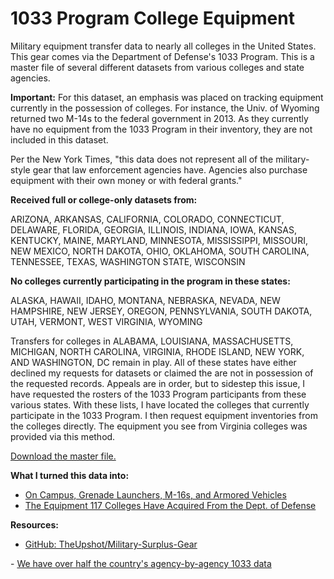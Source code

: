 1033 Program College Equipment
==============================
Military equipment transfer data to nearly all colleges in the United States. This gear comes via the Department of Defense's 1033 Program. This is a master file of several different datasets from various colleges and state agencies.

<b>Important:</b> For this dataset, an emphasis was placed on tracking equipment currently in the possession of colleges. For instance, the Univ. of Wyoming returned two M-14s to the federal government in 2013. As they currently have no equipment from the 1033 Program in their inventory, they are not included in this dataset.

Per the New York Times, "this data does not represent all of the military-style gear that law enforcement agencies have. Agencies also purchase equipment with their own money or with federal grants."

<b>Received full or college-only datasets from:</b>

ARIZONA, ARKANSAS, CALIFORNIA, COLORADO, CONNECTICUT, DELAWARE, FLORIDA, GEORGIA, ILLINOIS, INDIANA, IOWA, KANSAS, KENTUCKY, MAINE, MARYLAND, MINNESOTA, MISSISSIPPI, MISSOURI, NEW MEXICO, NORTH DAKOTA, OHIO, OKLAHOMA, SOUTH CAROLINA, TENNESSEE, TEXAS, WASHINGTON STATE, WISCONSIN

<b>No colleges currently participating in the program in these states:</b>

ALASKA, HAWAII, IDAHO, MONTANA, NEBRASKA, NEVADA, NEW HAMPSHIRE, NEW JERSEY, OREGON, PENNSYLVANIA, SOUTH DAKOTA, UTAH, VERMONT, WEST VIRGINIA, WYOMING

Transfers for colleges in ALABAMA, LOUISIANA, MASSACHUSETTS, MICHIGAN, NORTH CAROLINA, VIRGINIA, RHODE ISLAND, NEW YORK, AND WASHINGTON, DC remain in play. All of these states have either declined my requests for datasets or claimed the are not in possession of the requested records. Appeals are in order, but to sidestep this issue, I have requested the rosters of the 1033 Program participants from these various states. With these lists, I have located the colleges that currently participate in the 1033 Program. I then request equipment inventories from the colleges directly. The equipment you see from Virginia colleges was provided via this method.

<a target="_blank" href="https://github.com/danbauman77/1033-Program-Equipment-Colleges/blob/master/data-1033%20Program%209-25-14.csv">Download the master file.</a>

<b>What I turned this data into:</b>
- <a target="_blank" href="http://chronicle.com/article/On-Campus-Grenade-Launchers/148749/">On Campus, Grenade Launchers, M-16s, and Armored Vehicles</a>
- <a target="_blank" href="http://chronicle.com/article/Table-The-Equipment-117/148753/">The Equipment 117 Colleges Have Acquired From the Dept. of Defense</a>

<b>Resources:</b>
- <a target="_blank" href="https://github.com/TheUpshot/Military-Surplus-Gear">GitHub: TheUpshot/Military-Surplus-Gear
</a>
- <a target="_blank" href="https://www.muckrock.com/news/archives/2014/sep/04/we-have-over-half-countrys-agency-agency-1033-data/">We have over half the country's agency-by-agency 1033 data</a>
